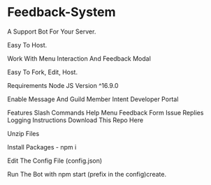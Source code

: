 # Feedback-System

A Support Bot For Your Server.

Easy To Host.

Work With Menu Interaction And Feedback Modal

Easy To Fork, Edit, Host.

Requirements
Node JS Version ^16.9.0

Enable Message And Guild Member Intent Developer Portal

Features
 Slash Commands
 Help Menu
 Feedback Form
 Issue Replies
 Logging
Instructions
Download This Repo Here

Unzip Files

Install Packages - npm i

Edit The Config File (config.json)

Run The Bot with npm start (prefix in the config)create.

